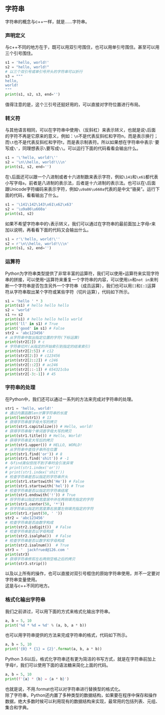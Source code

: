 ## 字符串
字符串的概念与c++一样，就是……字符串。   
### 声明定义
与c++不同的地方在于，既可以用双引号围住，也可以用单引号围住。甚至可以用三个引号围住。   
```Python
s1 = 'hello, world!'   
s2 = "hello, world!"   
# 以三个双引号或单引号开头的字符串可以折行   
s3 = """  
hello,   
world!  
"""  
print(s1, s2, s3, end='')   
```  
值得注意的是，这个三引号还挺好用的，可以直接对字符位置进行布局。   
### 转义符
与其他语言相同，可以在字符串中使用`\`（反斜杠）来表示转义，也就是说`\`后面的字符不再是它原来的意义，例如：`\n`不是代表反斜杠和字符n，而是表示换行；而`\t`也不是代表反斜杠和字符t，而是表示制表符。所以如果想在字符串中表示`'`要写成`\'`，同理想表示`\`要写成`\\`。可以运行下面的代码看看会输出什么。   
```Python
s1 = '\'hello, world!\''
s2 = '\n\\hello, world!\\\n'
print(s1, s2, end='')
```   
在`\`后面还可以跟一个八进制或者十六进制数来表示字符，例如`\141`和`\x61`都代表小写字母`a`，前者是八进制的表示法，后者是十六进制的表示法。也可以在`\`后面跟Unicode字符编码来表示字符，例如`\u9a86\u660a`代表的是中文“骆昊”。运行下面的代码，看看输出了什么。
```Python
s1 = '\141\142\143\x61\x62\x63'
s2 = '\u9a86\u660a'
print(s1, s2)
```
如果不希望字符串中的`\`表示转义，我们可以通过在字符串的最前面加上字母`r`来加以说明，再看看下面的代码又会输出什么。
```Python
s1 = r'\'hello, world!\''
s2 = r'\n\\hello, world!\\\n'
print(s1, s2, end='')
```
### 运算符
Python为字符串类型提供了非常丰富的运算符，我们可以使用`+`运算符来实现字符串的拼接，可以使用`*`运算符来重复一个字符串的内容，可以使用`in`和`not in`来判断一个字符串是否包含另外一个字符串（成员运算），我们也可以用`[]`和`[:]`运算符从字符串取出某个字符或某些字符（切片运算），代码如下所示。

```Python
s1 = 'hello ' * 3
print(s1) # hello hello hello 
s2 = 'world'
s1 += s2
print(s1) # hello hello hello world
print('ll' in s1) # True
print('good' in s1) # False
str2 = 'abc123456'
# 从字符串中取出指定位置的字符(下标运算)
print(str2[2]) # c
# 字符串切片(从指定的开始索引到指定的结束索引)
print(str2[2:5]) # c12
print(str2[2:]) # c123456
print(str2[2::2]) # c246
print(str2[::2]) # ac246
print(str2[::-1]) # 654321cba
print(str2[-3:-1]) # 45
```
### 字符串的处理
在Python中，我们还可以通过一系列的方法来完成对字符串的处理。   
```Python
str1 = 'hello, world!'
# 通过内置函数len计算字符串的长度
print(len(str1)) # 13
# 获得字符串首字母大写的拷贝
print(str1.capitalize()) # Hello, world!
# 获得字符串每个单词首字母大写的拷贝
print(str1.title()) # Hello, World!
# 获得字符串变大写后的拷贝
print(str1.upper()) # HELLO, WORLD!
# 从字符串中查找子串所在位置
print(str1.find('or')) # 8
print(str1.find('shit')) # -1
# 与find类似但找不到子串时会引发异常
# print(str1.index('or'))
# print(str1.index('shit'))
# 检查字符串是否以指定的字符串开头
print(str1.startswith('He')) # False
print(str1.startswith('hel')) # True
# 检查字符串是否以指定的字符串结尾
print(str1.endswith('!')) # True
# 将字符串以指定的宽度居中并在两侧填充指定的字符
print(str1.center(50, '*'))
# 将字符串以指定的宽度靠右放置左侧填充指定的字符
print(str1.rjust(50, ' '))
str2 = 'abc123456'
# 检查字符串是否由数字构成
print(str2.isdigit())  # False
# 检查字符串是否以字母构成
print(str2.isalpha())  # False
# 检查字符串是否以数字和字母构成
print(str2.isalnum())  # True
str3 = '  jackfrued@126.com '
print(str3)
# 获得字符串修剪左右两侧空格之后的拷贝
print(str3.strip())
```
以及以上所有的操作，也可以直接对双引号框住的原始字符串使用，并不一定要对字符串变量使用。   
这是与c++不同的地方。   
### 格式化输出字符串
我们之前讲过，可以用下面的方式来格式化输出字符串。    
```Python
a, b = 5, 10
print('%d * %d = %d' % (a, b, a * b))
```  
也可以用字符串提供的方法来完成字符串的格式，代码如下所示。  
```Python
a, b = 5, 10
print('{0} * {1} = {2}'.format(a, b, a * b))
```  
Python 3.6以后，格式化字符串还有更为简洁的书写方式，就是在字符串前加上字母`f`，我们可以使用下面的语法糖来简化上面的代码。   
```Python
a, b = 5, 10
print(f'{a} * {b} = {a * b}')
```   
也就是说，不用.format也可以对字符串进行替换型的格式化。   
除了字符串，Python还内置了多种类型的数据结构，如果要在程序中保存和操作数据，绝大多数时候可以利用现有的数据结构来实现，最常用的包括列表、元组、集合和字典。   